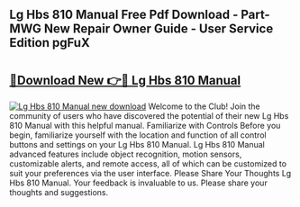 ## Lg Hbs 810 Manual Free Pdf Download - Part-MWG New Repair Owner Guide - User Service Edition pgFuX

# <h2><a href="http://bc36356.oget.top/?id=Lg+Hbs+810+Manual">🔗Download New 👉🔴 Lg Hbs 810 Manual</a></h2>

[![Lg Hbs 810 Manual new download](https://i.imgur.com/5g1atiW.png)](http://bc36356.oget.top/?id=Lg+Hbs+810+Manual)
Welcome to the Club! Join the community of users who have discovered the potential of their new Lg Hbs 810 Manual with this helpful manual. Familiarize with Controls Before you begin, familiarize yourself with the location and function of all control buttons and settings on your Lg Hbs 810 Manual. Lg Hbs 810 Manual advanced features include object recognition, motion sensors, customizable alerts, and remote access, all of which can be customized to suit your preferences via the user interface. Please Share Your Thoughts Lg Hbs 810 Manual. Your feedback is invaluable to us. Please share your thoughts and suggestions.
